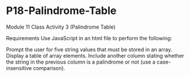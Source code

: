 # P18-Palindrome-Table
Module 11 Class Activity 3 (Palindrome Table)

Requirements
Use JavaScript in an html file to perform the following:

Prompt the user for five string values that must be stored in an array.
Display a table of array elements. Include another column stating whether the string in the previous column is a palindrome or not (use a case-insensitive comparison).
